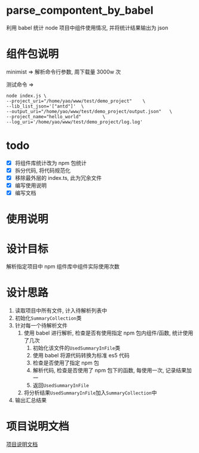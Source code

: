 # parse_compontent_by_babel

利用 babel 统计 node 项目中组件使用情况, 并将统计结果输出为 json

# 组件包说明

minimist => 解析命令行参数, 周下载量 3000w 次

测试命令 =>

```shell
node index.js \
--project_uri="/home/yao/www/test/demo_project"    \
--lib_list_json='["antd"]'  \
--output_uri="/home/yao/www/test/demo_project/output.json"   \
--project_name="hello_world"        \
--log_uri='/home/yao/www/test/demo_project/log.log'
```

# todo

- [x] 将组件库统计改为 npm 包统计
- [x] 拆分代码, 将代码规范化
- [x] 移除最外层的 index.ts, 此为冗余文件
- [x] 编写使用说明
- [x] 编写文档

# 使用说明

# 设计目标

解析指定项目中 npm 组件库中组件实际使用次数

# 设计思路

1.  读取项目中所有文件, 计入待解析列表中
2.  初始化`SummaryCollection`类
3.  针对每一个待解析文件
    1.  使用 babel 进行解析, 检查是否有使用指定 npm 包内组件/函数, 统计使用了几次
        1.  初始化该文件的`UsedSummaryInFile`类
        2.  使用 babel 将源代码转换为标准 es5 代码
        3.  检查是否使用了指定 npm 包
        4.  解析代码, 检查是否使用了 npm 包下的函数, 每使用一次, 记录结果加一
        5.  返回`UsedSummaryInFile`
    2.  将分析结果`UsedSummaryInFile`加入`SummaryCollection`中
4.  输出汇总结果

# 项目说明文档

[项目说明文档](./如何统计前端项目中npm包的使用率.md)
